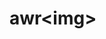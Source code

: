 # awr&lt;img&gt;<script><img src=x onerror=alert(1)>test
## awr&lt;img&gt;<script><img src=x onerror=alert(1)>test
### awr&lt;img&gt;<script><img src=x onerror=alert(1)>test
bl

test
